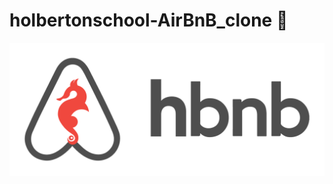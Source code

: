 # holbertonschool-AirBnB_clone :snake:

<p align="center" width="70%">
    <img src="img/hbnb.png">
</p>

